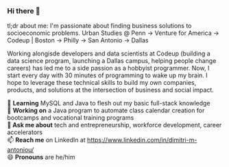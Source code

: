 ### Hi there 👋
tl;dr about me: I'm passionate about finding business solutions to socioeconomic problems. Urban Studies @ Penn &#8594; Venture for America &#8594; Codeup | Boston &#8594; Philly &#8594; San Antonio &#8594; Dallas

Working alongisde developers and data scientists at Codeup (building a data science program, launching a Dallas campus, helping people change careers) has led me to a side passion as a hobbyist programmer. Now, I start every day with 30 minutes of programming to wake up my brain. I hope to leverage these technical skills to build my own companies, products, and solutions at the intersection of business and social impact.

🌱 **Learning** MySQL and Java to flesh out my basic full-stack knowledge <br>
🔭 **Working on** a Java program to automate class calendar creation for bootcamps and vocational training programs<br>
**💬 Ask me about** tech and entrepreneurship, workforce development, career accelerators<br>
📫 **Reach me** on LinkedIn at https://www.linkedin.com/in/dimitri-m-antoniou/<br>
😄 **Pronouns** are he/him<br>

<!--
**dimitriantoniou/dimitriantoniou** is a ✨ _special_ ✨ repository because its `README.md` (this file) appears on your GitHub profile.

Here are some ideas to get you started:

- 👯 I’m looking to collaborate on ...
- 🤔 I’m looking for help with ...
- ⚡ Fun fact: 
-->
